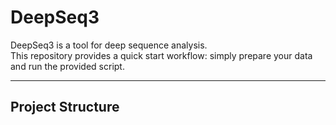 # DeepSeq3

DeepSeq3 is a tool for deep sequence analysis.  
This repository provides a quick start workflow: simply prepare your data and run the provided script.

---

## Project Structure
